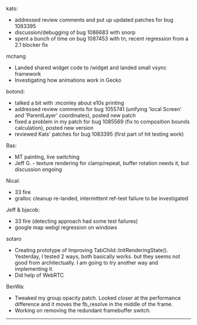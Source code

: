 kats:
* addressed review comments and put up updated patches for bug 1083395
* discussion/debugging of bug 1086683 with snorp
* spent a bunch of time on bug 1087453 with tn, recent regression from a 2.1 blocker fix

mchang
* Landed shared widget code to /widget and landed small vsync framework
* Investigating how animations work in Gecko

botond:
* talked a bit with :mconley about e10s printing
* addressed review comments for bug 1055741 (unifying 'local Screen' and 'ParentLayer' coordinates), posted new patch
* fixed a problem in my patch for bug 1085569 (fix to composition bounds calculation), posted new version
* reviewed Kats' patches for bug 1083395 (first part of hit testing work)

Bas:
* MT painting, live switching
* Jeff G. - texture rendering for clamp/repeat, buffer rotation needs it, but discussion ongoing

Nical:
* 33 fire
* gralloc cleanup re-landed, intermittent ref-test failure to be investigated

Jeff & bjacob:
* 33 fire (detecting approach had some test failures)
* google map webgl regression on windows

sotaro
* Creating prototype of Improving TabChild::InitRenderingState(). Yesterday, I tested 2 ways, both basically works. but they seems not good from architectually. I am going to try another way and implementing it.
* Did help of WebRTC

BenWa:
* Tweaked my group opacity patch. Looked closer at the performance difference and it moves the fb_resolve in the middle of the frame.
* Working on removing the redundant framebuffer switch.

________________


